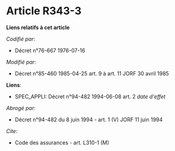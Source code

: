 # Article R343-3

**Liens relatifs à cet article**

_Codifié par_:

  - Décret n°76-667 1976-07-16

_Modifié par_:

  - Décret n°85-460 1985-04-25 art. 9 à art. 11 JORF 30 avril 1985

**Liens**:

  - SPEC_APPLI: Décret n°94-482 1994-06-08 art. 2 *date d'effet*

_Abrogé par_:

  - Décret n°94-482 du 8 juin 1994 - art. 1 (V) JORF 11 juin 1994

_Cite_:

  - Code des assurances - art. L310-1 (M)
